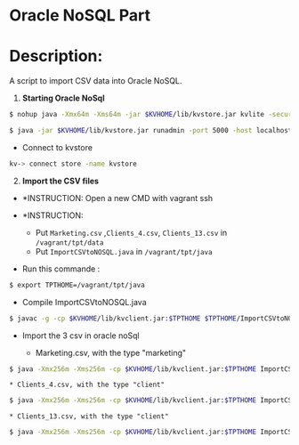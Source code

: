 # Oracle NoSQL Part

# Description:

A script to import CSV data into Oracle NoSQL.

1. **Starting Oracle NoSql**

```bash
$ nohup java -Xmx64m -Xms64m -jar $KVHOME/lib/kvstore.jar kvlite -secure-config disable -root $KVROOT &

$ java -jar $KVHOME/lib/kvstore.jar runadmin -port 5000 -host localhost
```

- Connect to kvstore

```bash
kv-> connect store -name kvstore
```

2. **Import the CSV files**

- \*INSTRUCTION: Open a new CMD with vagrant ssh

- \*INSTRUCTION:

  - Put `Marketing.csv` ,`Clients_4.csv`, `Clients_13.csv` in `/vagrant/tpt/data`
  - Put `ImportCSVtoNOSQL.java` in `/vagrant/tpt/java`

- Run this commande :

```bash
$ export TPTHOME=/vagrant/tpt/java
```

- Compile ImportCSVtoNOSQL.java

```bash
$ javac -g -cp $KVHOME/lib/kvclient.jar:$TPTHOME $TPTHOME/ImportCSVtoNOSQL.java
```

- Import the 3 csv in oracle noSql

  - Marketing.csv, with the type "marketing"

```bash
$ java -Xmx256m -Xms256m -cp $KVHOME/lib/kvclient.jar:$TPTHOME ImportCSVtoNOSQL /vagrant/tpt/data/Marketing.csv marketing
```

    * Clients_4.csv, with the type "client"

```bash
$ java -Xmx256m -Xms256m -cp $KVHOME/lib/kvclient.jar:$TPTHOME ImportCSVtoNOSQL /vagrant/tpt/data/Clients_4.csv client
```

    * Clients_13.csv, with the type "client"

```bash
$ java -Xmx256m -Xms256m -cp $KVHOME/lib/kvclient.jar:$TPTHOME ImportCSVtoNOSQL /vagrant/tpt/data/Clients_13.csv client
```
